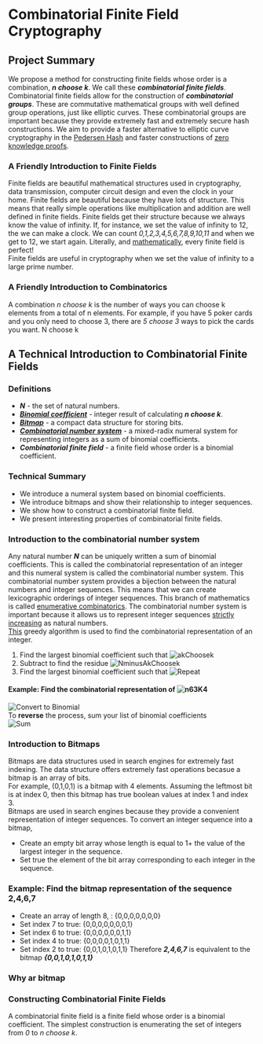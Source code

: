 # Combinatorial Finite Field Cryptography
## Project Summary
We propose a method for constructing finite fields whose order is a combination, ***n choose k***. 
We call these ***combinatorial finite fields***. 
Combinatorial finite fields allow for the construction of ***combinatorial groups***. 
These are commutative mathematical groups with well defined 
group operations, just like elliptic curves.
These combinatorial groups
are important because they provide extremely fast and extremely secure hash constructions.
We aim to provide a faster alternative to elliptic curve cryptography in the [Pedersen Hash](https://iden3-docs.readthedocs.io/en/latest/iden3_repos/research/publications/zkproof-standards-workshop-2/pedersen-hash/pedersen.html)
and faster constructions of [zero knowledge proofs](https://en.wikipedia.org/wiki/Zero-knowledge_proof#Practical_examples).

### A Friendly Introduction to Finite Fields
Finite fields are beautiful mathematical structures used in cryptography, data transmission, computer circuit design and even the clock in your home.
Finite fields are beautiful because they have lots of structure. This means that really simple operations like multiplication and addition
are well defined in finite fields. Finite fields get their structure because we always know the value of infinity. If, for instance, we set the value of infinity to 12, the we can make a clock. We can count *0,1,2,3,4,5,6,7,8,9,10,11* and when we get to 12, we start again. Literally, and [mathematically](https://math.stackexchange.com/questions/2186685/every-finite-field-is-perfect), every finite field is perfect! 
\
Finite fields are useful in cryptography when we set the value of infinity to a large prime number.

### A Friendly Introduction to Combinatorics
A combination *n choose k* is the number of ways you can choose k elements from a total of n elements. For example, if you have 5 poker cards and you only need to choose 3, there are *5 choose 3* ways to pick the cards you want. N choose k 

## A Technical Introduction to Combinatorial Finite Fields
### Definitions
- ***N*** - the set of natural numbers.
- [***Binomial coefficient***](https://en.wikipedia.org/wiki/Binomial_coefficient) - integer result of calculating ***n choose k***.
- [***Bitmap***](https://en.wikipedia.org/wiki/Bit_array) - a compact data structure for storing bits.
- [***Combinatorial number system***](https://en.wikipedia.org/wiki/Combinatorial_number_system) - a mixed-radix numeral system for representing 
integers as a sum of binomial coefficients. 
- ***Combinatorial finite field*** - a finite field whose order is a binomial coefficient.

### Technical Summary
- We introduce a numeral system based on binomial coefficients.
- We introduce bitmaps and show their relationship to integer sequences.
- We show how to construct a combinatorial finite field.
- We present interesting properties of combinatorial finite fields.


### Introduction to the combinatorial number system
Any natural number ***N*** can be uniquely written a sum of binomial coefficients. This is called the combinatorial representation of an integer
and this numeral system is called the combinatorial number system.
This combinatorial number system provides a bijection between the natural numbers and integer sequences.
This means that we can create lexicographic orderings of integer sequences. This branch of mathematics is called [enumerative combinatorics](https://en.wikipedia.org/wiki/Enumerative_combinatorics).
The combinatorial number system is important because it allows us to represent integer sequences [strictly increasing](https://en.wikipedia.org/wiki/Monotonic_function) as natural numbers. 
\
[This](http://math0.wvstateu.edu/~baker/cs405/code/Combinadics.html) greedy algorithm is used to find the combinatorial representation of an integer.

1. Find the largest binomial coefficient such that ![akChoosek](https://raw.githubusercontent.com/PostingsCompress/PostingsWebsite/main/akChooseKleqN.png)
2. Subtract to find the residue ![NminusAkChoosek](https://raw.githubusercontent.com/PostingsCompress/PostingsWebsite/main/NMinusBinomial.png)
3. Find the largest binomial coefficient such that ![Repeat](https://raw.githubusercontent.com/PostingsCompress/PostingsWebsite/main/repeat.png)

#### **Example:** Find the combinatorial representation of ![n63K4](https://raw.githubusercontent.com/PostingsCompress/PostingsWebsite/main/n63K4.png)
![Convert to Binomial](https://raw.githubusercontent.com/PostingsCompress/PostingsWebsite/main/conversionToBinomials.png)
\
To **reverse** the process, sum your list of binomial coefficients
\
![Sum](https://raw.githubusercontent.com/PostingsCompress/PostingsWebsite/main/sum130.png)

### Introduction to Bitmaps
Bitmaps are data structures used in search engines for extremely fast indexing. The data structure offers extremely fast 
operations becasue a bitmap is an array of bits. 
\
For example, (0,1,0,1) is a bitmap
with 4 elements. Assuming the leftmost bit is at index 0, then this bitmap has true boolean values at index 1 and index 3.
\
Bitmaps are used in search engines because they provide a convenient representation of integer sequences. 
To convert an integer sequence into a bitmap,
- Create an empty bit array whose length is equal to 1+ the value of the largest integer in the sequence.
- Set true the element of the bit array corresponding to each integer in the sequence.

### **Example:** Find the bitmap representation of the sequence 2,4,6,7
- Create an array of length 8, : {0,0,0,0,0,0,0}
- Set index 7 to true: {0,0,0,0,0,0,0,1}
- Set index 6 to true: {0,0,0,0,0,0,1,1}
- Set index 4 to true: {0,0,0,0,1,0,1,1}
- Set index 2 to true: {0,0,1,0,1,0,1,1}
Therefore ***2,4,6,7*** is equivalent to the bitmap ***{0,0,1,0,1,0,1,1}***

### Why ar bitmap



### Constructing Combinatorial Finite Fields
A combinatorial finite field is a finite field whose order is a binomial coefficient. The simplest construction is enumerating the set of integers from
*0* to *n choose k*.
